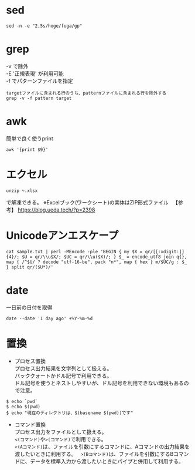 # sed
```
sed -n -e "2,5s/hoge/fuga/gp"
```
# grep
-v で除外  
-E '正規表現' が利用可能  
-f でパターンファイルを指定  
```
targetファイルに含まれる行のうち、patternファイルに含まれる行を除外する
grep -v -f pattern target
```
# awk
簡単で良く使うprint
```
awk '{print $9}'
```
# エクセル
```
unzip ~.xlsx
```
で解凍できる。
※Excelブック(ワークシート)の実体はZIP形式ファイル  
【参考】 https://blog.ueda.tech/?p=2398  

# Unicodeアンエスケープ
```
cat sample.txt | perl -MEncode -ple 'BEGIN { my $X = qr/[[:xdigit:]]{4}/; $U = qr/\\u$X/; $UC = qr/\\u($X)/; } $_ = encode_utf8 join q{}, map { /^$U/ ? decode "utf-16-be", pack "n*", map { hex } m/$UC/g : $_ } split qr/($U*)/'
```

# date
一日前の日付を取得  
```
date --date '1 day ago' +%Y-%m-%d
```

# 置換
- プロセス置換  
プロセス出力結果を文字列として扱える。  
バッククォートかドル記号で利用できる。  
ドル記号を使うとネストしやすいが、ドル記号を利用できない環境もあるので注意。  
```  
$ echo `pwd`  
$ echo $(pwd)  
$ echo "現在のディレクトリは、$(basename $(pwd))です"  
```  
- コマンド置換  
プロセス出力をファイルとして扱える。  
`<(コマンド)`や`>(コマンド)`で利用できる。  
`<(Aコマンド)`は、ファイルを引数にするコマンドに、Aコマンドの出力結果を渡したいときに利用する。  
`>(Bコマンド)`は、ファイルを引数にするBコマンドに、データを標準入力から渡したいときにパイプと併用して利用する。  
